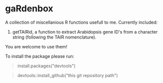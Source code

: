 # gaRdenbox

A collection of miscellanious R functions usefull to me. Currently included:

1. getTAIRid, a function to extract Arabidopsis gene ID's from a character string (following the TAIR nomenclature).


You are welcome to use them!

To install the package please run:

>install.packages("devtools") 

>devtools::install_github("this git repository path")
